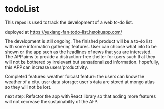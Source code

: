 # todoList
This repos is used to track the development of a web to-do list.

deployed at https://yuxiang-fan-todo-list.herokuapp.com/

The development is still ongoing. The finished product will be a to-do list with some information gathering features. User can choose what info to be shown on the app such as the headlines of news that you are interested.
The APP aims to provide a distraction-free shelter for users such that they will not be bothered by irrelevant but sensationalized information. Hopefully, this APP can increase users'productivity.

Completed features:
weather forcast feature: the users can know the weather of a city.
user data storage: user's data are stored at mongo atlas so they will not be lost. 

next step:
Refactor the app with React library so that adding more features will not decrease the sustainability of the APP. 
